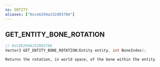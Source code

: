 ```yaml
---
ns: ENTITY
aliases: ["0xce6294a232d03786"]
---
```

## GET_ENTITY_BONE_ROTATION

```c
// 0xCE6294A232D03786
Vector3 GET_ENTITY_BONE_ROTATION(Entity entity, int BoneIndex);
```

```
Returns the rotation, in world space, of the bone within the entity
```
